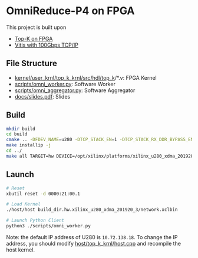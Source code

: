 # OmniReduce-P4 on FPGA

This project is built upon

- [Top-K on FPGA](https://github.com/YangZiyi121/Vitis_with_100Gbps_TCP-IP_top_k)
- [Vitis with 100Gbps TCP/IP](https://github.com/fpgasystems/Vitis_with_100Gbps_TCP-IP)

## File Structure

- [kernel/user_krnl/top_k_krnl/src/hdl/top_k](kernel/user_krnl/top_k_krnl/src/hdl/top_k)/*.v: FPGA Kernel
- [scripts/omni_worker.py](scripts/omni_worker.py): Software Worker
- [scripts/omni_aggregator.py](scripts/omni_aggregator.py): Software Aggregator
- [docs/slides.pdf](docs/slides.pdf): Slides

## Build

```bash
mkdir build
cd build
cmake .. -DFDEV_NAME=u280 -DTCP_STACK_EN=1 -DTCP_STACK_RX_DDR_BYPASS_EN=1 
make installip -j
cd ../
make all TARGET=hw DEVICE=/opt/xilinx/platforms/xilinx_u280_xdma_201920_3/xilinx_u280_xdma_201920_3.xpfm USER_KRNL=top_k_krnl USER_KRNL_MODE=rtl NETH=4 -j
```

## Launch

```bash
# Reset
xbutil reset -d 0000:21:00.1

# Load Kernel
./host/host build_dir.hw.xilinx_u280_xdma_201920_3/network.xclbin

# Launch Python Client
python3 ./scripts/omni_worker.py
```

Note: the default IP address of U280 is `10.72.138.18`. To change the IP address, you should modify [host/top_k_krnl/host.cpp](host/top_k_krnl/host.cpp) and recompile the host kernel.

## 
